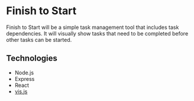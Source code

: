 # Finish to Start

Finish to Start will be a simple task management tool that includes task dependencies. It will visually show tasks that need to be completed before other tasks can be started. 

## Technologies

- Node.js
- Express
- React
- [vis.js](http://visjs.org/)
